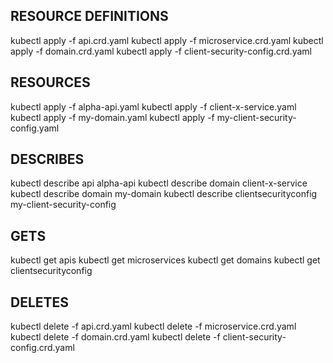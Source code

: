 ## RESOURCE DEFINITIONS
kubectl apply -f api.crd.yaml
kubectl apply -f microservice.crd.yaml
kubectl apply -f domain.crd.yaml
kubectl apply -f client-security-config.crd.yaml

## RESOURCES
kubectl apply -f alpha-api.yaml
kubectl apply -f client-x-service.yaml
kubectl apply -f my-domain.yaml
kubectl apply -f my-client-security-config.yaml

## DESCRIBES
kubectl describe api alpha-api
kubectl describe domain client-x-service
kubectl describe domain my-domain
kubectl describe clientsecurityconfig my-client-security-config

## GETS
kubectl get apis
kubectl get microservices
kubectl get domains
kubectl get clientsecurityconfig

## DELETES
kubectl delete -f api.crd.yaml
kubectl delete -f microservice.crd.yaml
kubectl delete -f domain.crd.yaml
kubectl delete -f client-security-config.crd.yaml